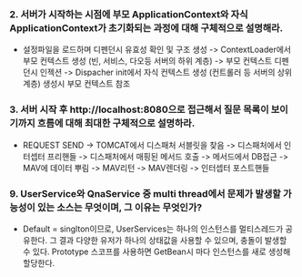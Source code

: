 ### 2. 서버가 시작하는 시점에 부모 ApplicationContext와 자식 ApplicationContext가 초기화되는 과정에 대해 구체적으로 설명해라.
* 설정파일을 로드하며 디펜던시 유효성 확인 및 구조 생성 -> ContextLoader에서 부모 컨텍스트 생성 (빈, 서비스, 다오등 서버의 하위 계층) -> 부모 컨텍스트 디펜던시 인젝션 -> Dispacher init에서 자식 컨텍스트 생성 (컨트롤러 등 서버의 상위 계층) 생성시 부모 컨텍스트 참조

### 3. 서버 시작 후 http://localhost:8080으로 접근해서 질문 목록이 보이기까지 흐름에 대해 최대한 구체적으로 설명하라. 
* REQUEST SEND -> TOMCAT에서 디스패처 서블릿을 찾음 -> 디스패처에서 인터셉터 프리핸들 -> 디스패처에서 매핑된 메서드 호출 -> 메서드에서 DB접근 -> MAV에 데이터 뿌림 -> MAV리턴 -> MAV렌더링 -> 인터셉터 포스트핸들


### 9. UserService와 QnaService 중 multi thread에서 문제가 발생할 가능성이 있는 소스는 무엇이며, 그 이유는 무엇인가?
* Default = singlton이므로, UserServices는 하나의 인스턴스를 멀티스레드가 공유한다. 그 결과 다양한 유저가 하나의 상태값을 사용할 수 있으며, 충돌이 발생할 수 있다. Prototype 스코프를 사용하면 GetBean시 마다 인스턴스를 새로 생성해 할당한다.